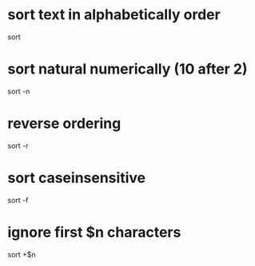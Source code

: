# sort text in alphabetically order

sort

# sort natural numerically (10 after 2)

sort -n

# reverse ordering

sort -r

# sort caseinsensitive

sort -f

# ignore first $n characters

sort +$n
